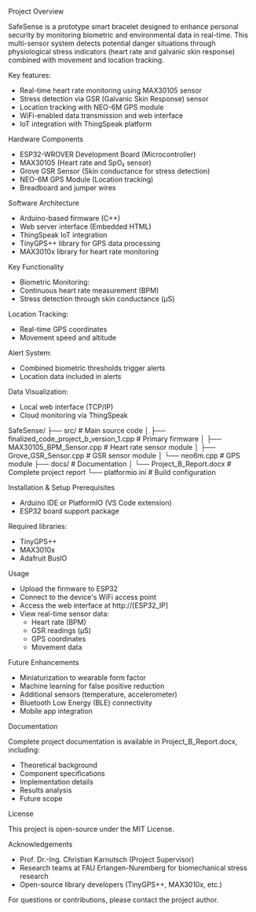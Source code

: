 Project Overview

SafeSense is a prototype smart bracelet designed to enhance personal security by monitoring biometric and environmental data in real-time. This multi-sensor system detects potential danger situations through physiological stress indicators (heart rate and galvanic skin response) combined with movement and location tracking.

Key features:

- Real-time heart rate monitoring using MAX30105 sensor
- Stress detection via GSR (Galvanic Skin Response) sensor
- Location tracking with NEO-6M GPS module
- WiFi-enabled data transmission and web interface
- IoT integration with ThingSpeak platform

Hardware Components

- ESP32-WROVER Development Board (Microcontroller)
- MAX30105 (Heart rate and SpO₂ sensor)
- Grove GSR Sensor (Skin conductance for stress detection)
- NEO-6M GPS Module (Location tracking)
- Breadboard and jumper wires

Software Architecture

- Arduino-based firmware (C++)
- Web server interface (Embedded HTML)
- ThingSpeak IoT integration
- TinyGPS++ library for GPS data processing
- MAX3010x library for heart rate monitoring

Key Functionality

- Biometric Monitoring:
- Continuous heart rate measurement (BPM)
- Stress detection through skin conductance (µS)

Location Tracking:

- Real-time GPS coordinates
- Movement speed and altitude

Alert System:

- Combined biometric thresholds trigger alerts
- Location data included in alerts

Data Visualization:

- Local web interface (TCP/IP)
- Cloud monitoring via ThingSpeak

SafeSense/
├── src/                         # Main source code
│   ├── finalized_code_project_b_version_1.cpp  # Primary firmware
│   ├── MAX30105_BPM_Sensor.cpp  # Heart rate sensor module
│   ├── Grove_GSR_Sensor.cpp     # GSR sensor module
│   └── neo6m.cpp                # GPS module
├── docs/                        # Documentation
│   └── Project_B_Report.docx    # Complete project report
└── platformio.ini               # Build configuration

Installation & Setup
Prerequisites

- Arduino IDE or PlatformIO (VS Code extension)
- ESP32 board support package

Required libraries:

- TinyGPS++
- MAX3010x
- Adafruit BusIO

Usage

- Upload the firmware to ESP32
- Connect to the device's WiFi access point
- Access the web interface at http://[ESP32_IP]
- View real-time sensor data:
  * Heart rate (BPM)
  * GSR readings (µS)
  * GPS coordinates
  * Movement data
 
Future Enhancements

- Miniaturization to wearable form factor
- Machine learning for false positive reduction
- Additional sensors (temperature, accelerometer)
- Bluetooth Low Energy (BLE) connectivity
- Mobile app integration

Documentation

Complete project documentation is available in Project_B_Report.docx, including:
- Theoretical background
- Component specifications
- Implementation details
- Results analysis
- Future scope

License

This project is open-source under the MIT License.

Acknowledgements
- Prof. Dr.-Ing. Christian Karnutsch (Project Supervisor)
- Research teams at FAU Erlangen-Nuremberg for biomechanical stress research
- Open-source library developers (TinyGPS++, MAX3010x, etc.)

For questions or contributions, please contact the project author.
